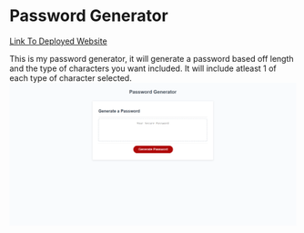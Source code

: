 # Password Generator

[Link To Deployed Website](https://tmcrocker89.github.io/PasswordGenerator/)

This is my password generator, it will generate a password based off length and the type of characters you want included. It will include atleast 1 of each type of character selected.
![The Full Site Image.](./assets/images/FullSite.png)
